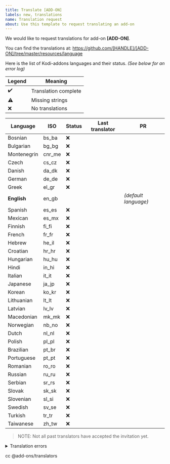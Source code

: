 ```yaml
---
title: Translate [ADD-ON]
labels: new, translations
name: Translation request
about: Use this template to request translating an add-on
---
```

<!--- Replace the different variables below, or add additional information -->
We would like to request translations for add-on **[ADD-ON]**.

You can find the translations at: https://github.com/[HANDLE]/[ADD-ON]/tree/master/resources/language

Here is the list of Kodi-addons languages and their status.
*(See below for an error log)*

|Legend|Meaning
|--------|--------------------------
|✔️|Translation complete
|⚠️|Missing strings
|❌|No translations

<!--- Add below the status and last translator for each language -->
<!--- Keep this list updated whenever you get more translations contributed -->

|Language|ISO|Status|Last translator|PR
|-----------|----|-------|-----------------|-------------------------------
|Bosnian|bs_ba|❌|
|Bulgarian|bg_bg|❌|
|Montenegrin|cnr_me|❌|
|Czech|cs_cz|❌|
|Danish|da_dk|❌|
|German|de_de|❌|
|Greek|el_gr|❌|
|**English**|en_gb| | |*(default language)*
|Spanish|es_es|❌|
|Mexican|es_mx|❌|
|Finnish|fi_fi|❌|
|French|fr_fr|❌|
|Hebrew|he_il|❌|
|Croatian|hr_hr|❌|
|Hungarian|hu_hu|❌|
|Hindi|in_hi|❌|
|Italian|it_it|❌|
|Japanese|ja_jp|❌|
|Korean|ko_kr|❌|
|Lithuanian|lt_lt|❌|
|Latvian|lv_lv|❌|
|Macedonian|mk_mk|❌|
|Norwegian|nb_no|❌|
|Dutch|nl_nl|❌|
|Polish|pl_pl|❌|
|Brazilian|pt_br|❌|
|Portuguese|pt_pt|❌|
|Romanian|ro_ro|❌|
|Russian|ru_ru|❌|
|Serbian|sr_rs|❌|
|Slovak|sk_sk|❌|
|Slovenian|sl_si|❌|
|Swedish|sv_se|❌|
|Turkish|tr_tr|❌|
|Taiwanese|zh_tw|❌|

> NOTE: Not all past translators have accepted the invitation yet.

<details>
  <summary>Translation errors</summary>
  <br/><p><pre>
<!--- Paste below the output of `msgcmp` of your project -->
```
```
</pre></p>
</details>

cc @add-ons/translators
